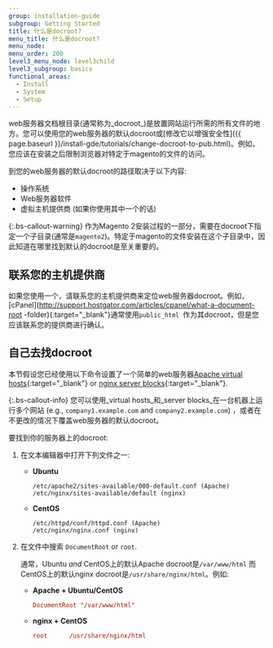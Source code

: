 ```yaml
---
group: installation-guide
subgroup: Getting Started
title: 什么是docroot?
menu_title: 什么是docroot?
menu_node:
menu_order: 200
level3_menu_node: level3child
level3_subgroup: basics
functional_areas:
  - Install
  - System
  - Setup
---
```


web服务器文档根目录(通常称为_docroot_)是放置网站运行所需的所有文件的地方。您可以使用您的web服务器的默认docroot或[修改它以增强安全性]({{ page.baseurl }}/install-gde/tutorials/change-docroot-to-pub.html)。例如，您应该在安装之后限制浏览器对特定于magento的文件的访问。

到您的web服务器的默认docroot的路径取决于以下内容:

-  操作系统
-  Web服务器软件
-  虚拟主机提供商 (如果你使用其中一个的话)

{:.bs-callout-warning}
作为Magento 2安装过程的一部分，需要在docroot下指定一个子目录(通常是` magento2 `)。特定于magento的文件安装在这个子目录中，因此知道在哪里找到默认的docroot是至关重要的。

## 联系您的主机提供商

如果您使用一个，请联系您的主机提供商来定位web服务器docroot。例如，[cPanel](http://support.hostgator.com/articles/cpanel/what-a-document-root -folder){:target="_blank"}通常使用`public_html `作为其docroot，但是您应该联系您的提供商进行确认。

## 自己去找docroot

本节假设您已经使用以下命令设置了一个简单的web服务器[Apache virtual hosts](https://httpd.apache.org/docs/2.4/vhosts/){:target="_blank"} or [nginx server blocks](https://www.nginx.com/resources/wiki/start/topics/examples/server_blocks/){:target="_blank"}.

{:.bs-callout-info}
您可以使用_virtual hosts_和_server blocks_在一台机器上运行多个网站 (e.g., `company1.example.com` and `company2.example.com`) ，或者在不更改的情况下覆盖web服务器的默认docroot。

要找到你的服务器上的docroot:

1. 在文本编辑器中打开下列文件之一:

   -  **Ubuntu**

      ```text
      /etc/apache2/sites-available/000-default.conf (Apache)
      /etc/nginx/sites-available/default (nginx)
      ```

   -  **CentOS**

      ```text
      /etc/httpd/conf/httpd.conf (Apache)
      /etc/nginx/nginx.conf (nginx)
      ```

1. 在文件中搜索 `DocumentRoot` or `root`.

   通常，Ubuntu _and_ CentOS上的默认Apache docroot是`/var/www/html` 而CentOS上的默认nginx docroot是`/usr/share/nginx/html`。例如:

   -  **Apache + Ubuntu/CentOS**

      ```conf
      DocumentRoot "/var/www/html"
      ```

   -  **nginx + CentOS**

       ```conf
       root      /usr/share/nginx/html
       ```

